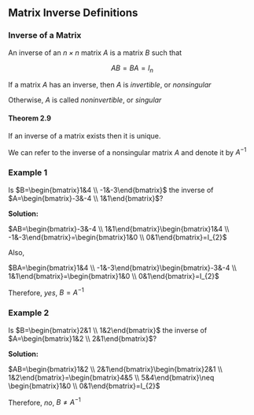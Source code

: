 ## Matrix Inverse Definitions

### Inverse of a Matrix

An inverse of an _$n \times n$_ matrix $A$ is a matrix $B$ such that 

$$
AB = BA = I_{n}
$$

If a matrix $A$ has an inverse, then $A$ is _invertible_, or _nonsingular_

Otherwise, $A$ is called _noninvertible_, or _singular_

#### Theorem 2.9

If an inverse of a matrix exists then it is unique.

We can refer to the inverse of a nonsingular matrix $A$ and denote it by $A^{-1}$

### Example 1

Is $B=\begin{bmatrix}1&4 \\ -1&-3\end{bmatrix}$ the inverse of $A=\begin{bmatrix}-3&-4 \\ 1&1\end{bmatrix}$?

**Solution:**

$AB=\begin{bmatrix}-3&-4 \\ 1&1\end{bmatrix}\begin{bmatrix}1&4 \\ -1&-3\end{bmatrix}=\begin{bmatrix}1&0 \\ 0&1\end{bmatrix}=I_{2}$

Also,

$BA=\begin{bmatrix}1&4 \\ -1&-3\end{bmatrix}\begin{bmatrix}-3&-4 \\ 1&1\end{bmatrix}=\begin{bmatrix}1&0 \\ 0&1\end{bmatrix}=I_{2}$

Therefore, _yes_, $B=A^{-1}$

### Example 2

Is $B=\begin{bmatrix}2&1 \\ 1&2\end{bmatrix}$ the inverse of $A=\begin{bmatrix}1&2 \\ 2&1\end{bmatrix}$?

**Solution:**

$AB=\begin{bmatrix}1&2 \\ 2&1\end{bmatrix}\begin{bmatrix}2&1 \\ 1&2\end{bmatrix}=\begin{bmatrix}4&5 \\ 5&4\end{bmatrix}\neq \begin{bmatrix}1&0 \\ 0&1\end{bmatrix}=I_{2}$

Therefore, _no_, $B \neq A^{-1}$

